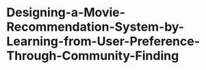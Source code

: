 # Designing-a-Movie-Recommendation-System-by-Learning-from-User-Preference-Through-Community-Finding